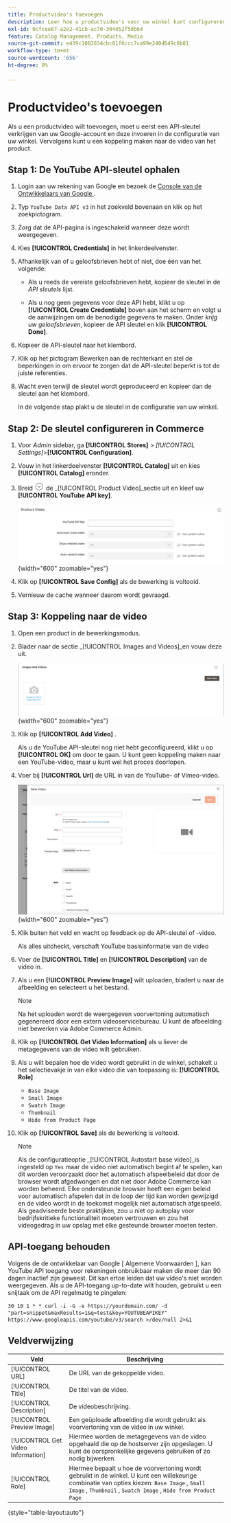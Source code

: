 ```yaml
---
title: Productvideo's toevoegen
description: Leer hoe u productvideo's voor uw winkel kunt configureren. Hiervoor is een YouTube API-sleutel van een Google-account vereist en u voegt een videokoppeling voor een product toe.
exl-id: 0cfcee67-a2e2-41cb-ac70-304452f5db6d
feature: Catalog Management, Products, Media
source-git-commit: e439c1082834cbc81f6ccc7ca99e240d649c8b81
workflow-type: tm+mt
source-wordcount: '656'
ht-degree: 0%

---
```


# Productvideo&#39;s toevoegen

Als u een productvideo wilt toevoegen, moet u eerst een API-sleutel verkrijgen van uw Google-account en deze invoeren in de configuratie van uw winkel. Vervolgens kunt u een koppeling maken naar de video van het product.

## Stap 1: De YouTube API-sleutel ophalen

1. Login aan uw rekening van Google en bezoek de [ Console van de Ontwikkelaars van Google ][1].

1. Typ `YouTube Data API v3` in het zoekveld bovenaan en klik op het zoekpictogram.

1. Zorg dat de API-pagina is ingeschakeld wanneer deze wordt weergegeven.

1. Kies **[!UICONTROL Credentials]** in het linkerdeelvenster.

1. Afhankelijk van of u geloofsbrieven hebt of niet, doe één van het volgende:

   - Als u reeds de vereiste geloofsbrieven hebt, kopieer de sleutel in de _API sleutels_ lijst.

   - Als u nog geen gegevens voor deze API hebt, klikt u op **[!UICONTROL Create Credentials]** boven aan het scherm en volgt u de aanwijzingen om de benodigde gegevens te maken. Onder _krijg uw geloofsbrieven_, kopieer de API sleutel en klik **[!UICONTROL Done]**.

1. Kopieer de API-sleutel naar het klembord.

1. Klik op het pictogram Bewerken aan de rechterkant en stel de beperkingen in om ervoor te zorgen dat de API-sleutel beperkt is tot de juiste referenties.

1. Wacht even terwijl de sleutel wordt geproduceerd en kopieer dan de sleutel aan het klembord.

   In de volgende stap plakt u de sleutel in de configuratie van uw winkel.

## Stap 2: De sleutel configureren in Commerce

1. Voor _Admin_ sidebar, ga **[!UICONTROL Stores]** > _[!UICONTROL Settings]_>**[!UICONTROL Configuration]**.

1. Vouw in het linkerdeelvenster **[!UICONTROL Catalog]** uit en kies **[!UICONTROL Catalog]** eronder.

1. Breid ![ selecteur van de Uitbreiding ](../assets/icon-display-expand.png) de _[!UICONTROL Product Video]_sectie uit en kleef uw **[!UICONTROL YouTube API key]**.

   ![ de Videoconfiguratie van het Product ](../configuration-reference/catalog/assets/catalog-product-video.png){width="600" zoomable="yes"}

1. Klik op **[!UICONTROL Save Config]** als de bewerking is voltooid.

1. Vernieuw de cache wanneer daarom wordt gevraagd.

## Stap 3: Koppeling naar de video

1. Open een product in de bewerkingsmodus.

1. Blader naar de sectie _[!UICONTROL Images and Videos]_en vouw deze uit.

   ![ Beelden en Video&#39;s ](./assets/product-simple-images-videos.png){width="600" zoomable="yes"}

1. Klik op **[!UICONTROL Add Video]** .

   Als u de YouTube API-sleutel nog niet hebt geconfigureerd, klikt u op **[!UICONTROL OK]** om door te gaan. U kunt geen koppeling maken naar een YouTube-video, maar u kunt wel het proces doorlopen.

1. Voer bij **[!UICONTROL Url]** de URL in van de YouTube- of Vimeo-video.

   ![ Nieuwe video voor product ](./assets/product-video-add.png){width="600" zoomable="yes"}

1. Klik buiten het veld en wacht op feedback op de API-sleutel of -video.

   Als alles uitcheckt, verschaft YouTube basisinformatie van de video

1. Voer de **[!UICONTROL Title]** en **[!UICONTROL Description]** van de video in.

1. Als u een **[!UICONTROL Preview Image]** wilt uploaden, bladert u naar de afbeelding en selecteert u het bestand.

   >[!NOTE]
   >
   >Na het uploaden wordt de weergegeven voorvertoning automatisch gegenereerd door een extern videoservicebureau. U kunt de afbeelding niet bewerken via Adobe Commerce Admin.

1. Klik op **[!UICONTROL Get Video Information]** als u liever de metagegevens van de video wilt gebruiken.

1. Als u wilt bepalen hoe de video wordt gebruikt in de winkel, schakelt u het selectievakje in van elke video die van toepassing is: **[!UICONTROL Role]**

   - `Base Image`
   - `Small Image`
   - `Swatch Image`
   - `Thumbnail`
   - `Hide from Product Page`

1. Klik op **[!UICONTROL Save]** als de bewerking is voltooid.

   >[!NOTE]
   >
   >Als de configuratieoptie _[!UICONTROL Autostart base video]_is ingesteld op `Yes` maar de video niet automatisch begint af te spelen, kan dit worden veroorzaakt door het automatisch afspeelbeleid dat door de browser wordt afgedwongen en dat niet door Adobe Commerce kan worden beheerd. Elke ondersteunde browser heeft een eigen beleid voor automatisch afspelen dat in de loop der tijd kan worden gewijzigd en de video wordt in de toekomst mogelijk niet automatisch afgespeeld. Als geadviseerde beste praktijken, zou u niet op autoplay voor bedrijfskritieke functionaliteit moeten vertrouwen en zou het videogedrag in uw opslag met elke gesteunde browser moeten testen.

## API-toegang behouden

Volgens de de ontwikkelaar van Google [ Algemene Voorwaarden ], kan YouTube API toegang voor rekeningen onbruikbaar maken die meer dan 90 dagen inactief zijn geweest. Dit kan ertoe leiden dat uw video&#39;s niet worden weergegeven. Als u de API-toegang up-to-date wilt houden, gebruikt u een snijtaak om de API regelmatig te pingelen:

```code
30 10 1 * * curl -i -G -e https://yourdomain.com/ -d "part=snippet&maxResults=1&q=test&key=YOUTUBEAPIKEY" https://www.googleapis.com/youtube/v3/search >/dev/null 2>&1
```

## Veldverwijzing

| Veld | Beschrijving |
|--- |--- |
| [!UICONTROL URL] | De URL van de gekoppelde video. |
| [!UICONTROL Title] | De titel van de video. |
| [!UICONTROL Description] | De videobeschrijving. |
| [!UICONTROL Preview Image] | Een geüploade afbeelding die wordt gebruikt als voorvertoning van de video in uw winkel. |
| [!UICONTROL Get Video Information] | Hiermee worden de metagegevens van de video opgehaald die op de hostserver zijn opgeslagen. U kunt de oorspronkelijke gegevens gebruiken of zo nodig bijwerken. |
| [!UICONTROL Role] | Hiermee bepaalt u hoe de voorvertoning wordt gebruikt in de winkel. U kunt een willekeurige combinatie van opties kiezen: `Base Image` , `Small Image` , `Thumbnail` , `Swatch Image` , `Hide from Product Page` |

{style="table-layout:auto"}

[1]: https://console.developers.google.com/
[Voorwaarden en bepalingen]: https://developers.google.com/youtube/terms/developer-policies#d.-accessing-youtube-api-services
